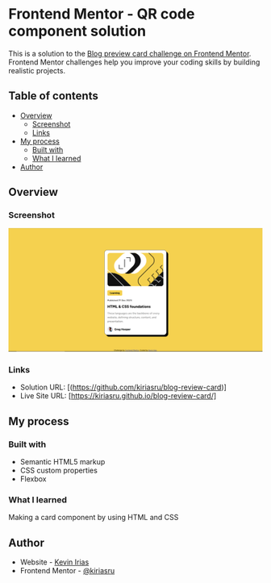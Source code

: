 # Frontend Mentor - QR code component solution

This is a solution to the [Blog preview card challenge on Frontend Mentor](https://www.frontendmentor.io/challenges/blog-preview-card-ckPaj01IcS). Frontend Mentor challenges help you improve your coding skills by building realistic projects. 

## Table of contents

- [Overview](#overview)
  - [Screenshot](#screenshot)
  - [Links](#links)
- [My process](#my-process)
  - [Built with](#built-with)
  - [What I learned](#what-i-learned)
- [Author](#author)


## Overview

### Screenshot

![](./assets/images/screenshot.PNG)


### Links

- Solution URL: [(https://github.com/kiriasru/blog-review-card)]
- Live Site URL: [https://kiriasru.github.io/blog-review-card/]

## My process

### Built with

- Semantic HTML5 markup
- CSS custom properties
- Flexbox

### What I learned

Making a card component by using HTML and CSS


## Author

- Website - [Kevin Irias](https://github.com/kiriasru)
- Frontend Mentor - [@kiriasru](https://www.frontendmentor.io/profile/kiriasru)
